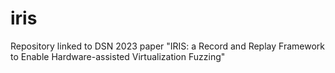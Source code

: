 # iris
Repository linked to DSN 2023 paper "IRIS: a Record and Replay Framework to Enable Hardware-assisted Virtualization Fuzzing"
